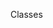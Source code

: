 <span id="title">Classes</span>

<div id="body">

<include src="what/unit-inParent-asPanel.md" boilerplate />
<include src="classLevelMembers/unit-inParent-asPanel.md" boilerplate />
<include src="enumerations/unit-inParent-asPanel.md" boilerplate />

</div>